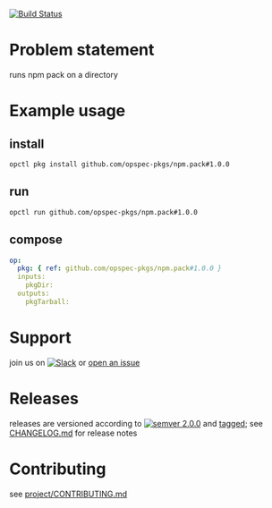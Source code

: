 [![Build Status](https://travis-ci.org/opspec-pkgs/npm.pack-dir.svg?branch=master)](https://travis-ci.org/opspec-pkgs/npm.pack-dir)

# Problem statement

runs npm pack on a directory

# Example usage

## install

```shell
opctl pkg install github.com/opspec-pkgs/npm.pack#1.0.0
```

## run

```
opctl run github.com/opspec-pkgs/npm.pack#1.0.0
```

## compose

```yaml
op:
  pkg: { ref: github.com/opspec-pkgs/npm.pack#1.0.0 }
  inputs: 
    pkgDir:
  outputs: 
    pkgTarball:
```

# Support

join us on
[![Slack](https://opspec-slackin.herokuapp.com/badge.svg)](https://opspec-slackin.herokuapp.com/)
or [open an issue](https://github.com/opspec-pkgs/npm.pack/issues)

# Releases

releases are versioned according to
[![semver 2.0.0](https://img.shields.io/badge/semver-2.0.0-brightgreen.svg)](http://semver.org/spec/v2.0.0.html)
and [tagged](https://git-scm.com/book/en/v2/Git-Basics-Tagging); see
[CHANGELOG.md](CHANGELOG.md) for release notes

# Contributing

see
[project/CONTRIBUTING.md](https://github.com/opspec-pkgs/project/blob/master/CONTRIBUTING.md)
